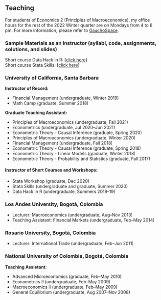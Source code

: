 ## Teaching

For students of Economics 2 (Principles of Macroeconomics), my office hours for the rest of the 2022 Winter quarter are on Mondays from 4 to 8 pm. For more information, please refer to [GauchoSpace](https://gauchospace.ucsb.edu/courses/).

### Sample Materials as an Instructor (syllabi, code, assignments, solutions, and slides)
Short course Data Hack in R: [[click here]](https://ucsb.box.com/s/mn0zhswsx4jikixfiyvxprqwphx3znok)\
Short course Stata Skills: [[click here]](https://ucsb.box.com/s/5lcxvo1j5m2x0s71h9erqndweia3jm23)

### University of California, Santa Barbara

**Instructor of Record:**
* Financial Management (undergraduate, Winter 2019)
* Math Camp (graduate, Summer 2018)

**Graduate Teaching Assistant:**
* Principles of Macroeconomics    (undergraduate, Fall 2021)
* Econometrics (undergraduate, Jul 2020–Jun 2021)
* Econometric Theory - Causal Inference (graduate, Spring 2020)
* Principles of Macroeconomics (undergraduate, Winter 2020)
* Financial Management (undergraduate, Fall 2018)
* Econometric Theory - Causal Inference (graduate, Spring 2018)
* Econometric Theory - Linear Models (graduate, Winter 2018)
* Econometric Theory - Probability and Statistics (graduate, Fall 2017)

#### Instructor of Short Courses and Workshops:
* Stata Workshop (graduate, Dec 2020)
* Stata Skills (undergraduate and graduate, Summer 2020)
* Data Hack in R (undergraduate, Summers 2018–19)

### Los Andes University, Bogotá, Colombia
* Lecturer: Macroeconomics (undergraduate, Aug–Nov 2013)
* Teaching Assistant: Financial Markets (undergraduate, Feb–May 2014)

### Rosario University, Bogotá, Colombia
* Lecturer: International Trade (undergraduate, Feb–Jun 2011)

### National University of Colombia, Bogotá, Colombia
**Teaching Assistant:**
* Advanced Microeconomics (graduate, Feb–May 2010)
* Econometrics II (undergraduate, Feb–May 2009)
* Macroeconomics II (undergraduate, Feb–May 2009)
* General Equilibrium (undergraduate, Aug 2007–Nov 2008)
